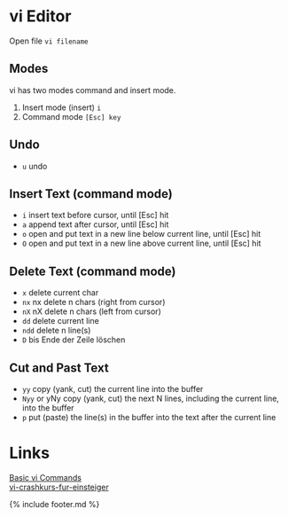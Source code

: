 # vi Editor
Open file `vi filename`  
  
## Modes
vi has two modes command and insert mode.

1. Insert mode (insert) `i`
2. Command mode `[Esc] key`


## Undo
* `u`	undo

## Insert Text (command mode)
* `i`	insert text before cursor, until [Esc] hit
* `a`	append text after cursor, until [Esc] hit
* `o`	open and put text in a new line below current line, until [Esc] hit
* `O`	open and put text in a new line above current line, until [Esc] hit


## Delete Text (command mode)
* `x`  delete current char
* `nx`  nx delete n chars (right from cursor) 
* `nX`  nX delete n chars (left from cursor) 
* `dd`  delete current line
* `ndd`  delete n line(s)
* `D`  bis Ende der Zeile löschen 

## Cut and Past Text
* `yy`	copy (yank, cut) the current line into the buffer
* `Nyy` or yNy	copy (yank, cut) the next N lines, including the current line, into the buffer
* `p`	put (paste) the line(s) in the buffer into the text after the current line


# Links
[Basic vi Commands](https://www.cs.colostate.edu/helpdocs/vi.html)  
[vi-crashkurs-fur-einsteiger](http://netz10.de/2009/04/28/vi-crashkurs-fur-einsteiger/)

{% include footer.md %}